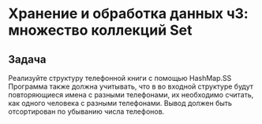 # Хранение и обработка данных ч3: множество коллекций Set

## Задача 

Реализуйте структуру телефонной книги с помощью HashMap.SS
Программа также должна учитывать, что в во входной структуре будут повторяющиеся имена с разными телефонами, их необходимо считать, как одного человека с разными телефонами. Вывод должен быть отсортирован по убыванию числа телефонов.